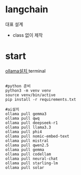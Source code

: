 # langchain
대표 설계
- class 없이 제작

# start
[ollama설치 ](https://ollama.com/)
terminal
<pre>
<code>
#python 준비
python3 -m venv venv
source venv/bin/active
pip install -r requirements.txt

#ai설치
ollama pull gemma3
ollama pull qwq
ollama pull deepseek-r1
ollama pull llama3.3
ollama pull phi4
ollama pull nomic-embed-text
ollama pull mistral
ollama pull qwen2.5
ollama pull gemma
ollama pull codellam
ollama pull neural-chat
ollama pull starling-lm
ollama pull solar
</code>
</pre>